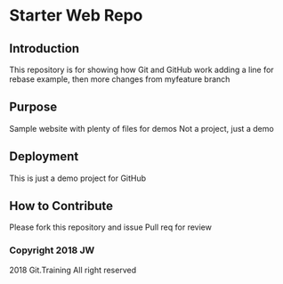 # Starter Web Repo

## Introduction
This repository is for showing how Git and GitHub work adding a line for rebase example, then more changes from myfeature branch

## Purpose

Sample website with plenty of files for demos
Not a project, just a demo

## Deployment

This is just a demo project for GitHub



## How to Contribute

Please fork this repository and issue Pull req for review

### Copyright 2018 JW

2018 Git.Training All right reserved